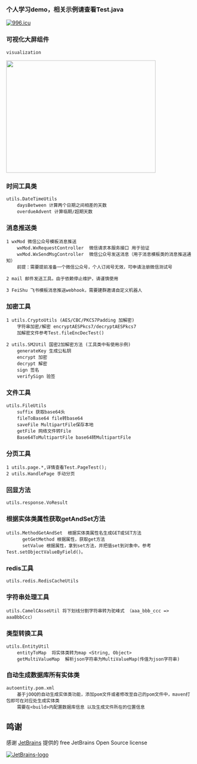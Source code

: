 ### 个人学习demo，相关示例请查看Test.java

[![996.icu](https://img.shields.io/badge/link-996.icu-red.svg)](https://996.icu)

### 可视化大屏组件
    visualization

<img src=https://p9-juejin.byteimg.com/tos-cn-i-k3u1fbpfcp/aaf0bc4ca40f44f4a2054f4e8d5260b7~tplv-k3u1fbpfcp-watermark.image width=400 height=300 />

### 时间工具类
    utils.DateTimeUtils
        daysBetween 计算两个日期之间相差的天数
        overdueAdvent 计算临期/超期天数

### 消息推送类
    1 wxMod 微信公众号模板消息推送
        wxMod.WxRequestController  微信请求本服务接口 用于验证
        wxMod.WxSendMsgController  微信公众号发送消息（用于消息模板类的消息推送通知）
        前提：需要提前准备一个微信公众号，个人订阅号无效，可申请注册微信测试号
    
    2 mail 邮件发送工具。由于依赖停止维护，请谨慎使用

    3 FeiShu 飞书模板消息推送webhook，需要建群邀请自定义机器人

### 加密工具
    1 utils.CryptoUtils (AES/CBC/PKCS7Padding 加解密)
        字符串加密/解密 encryptAESPkcs7/decryptAESPkcs7
        加解密文件参考Test.fileEncDecTest()

    2 utils.SM2Util 国密2加解密方法 (工具类中有使用示例)
        generateKey 生成公私钥
        encrypt 加密
        decrypt 解密
        sign 签名
        verifySign 验签

### 文件工具
    utils.FileUtils 
        suffix 获取base64头
        fileToBase64 file转base64
        saveFile MultipartFile保存本地
        getFile 网络文件转File
        Base64ToMultipartFile base64转MultipartFile

### 分页工具
    1 utils.page.*,详情查看Test.PageTest();
    2 utils.HandlePage 手动分页

### 回显方法
    utils.response.VoResult

### 根据实体类属性获取getAndSet方法
    utils.MethodGetAndSet  根据实体类属性名生成GET或SET方法
          getGetMethod 根据属性，获取get方法
          setValue 根据属性，拿到set方法，并把值set到对象中。参考Test.setObjectValueByField()。

### redis工具
    utils.redis.RedisCacheUtils

### 字符串处理工具
    utils.CamelCAsseUtil 将下划线分割字符串转为驼峰式 （aaa_bbb_ccc => aaaBbbCcc）
    
### 类型转换工具
    utils.EntityUtil 
        entityToMap  将实体类转为map <String, Object>
        getMultiValueMap  解析json字符串为MultiValueMap(传值为json字符串)

### 自动生成数据库所有实体类
    autoentity.pom.xml
        基于jOOQ的自动生成实体类功能，添加pom文件或者修改至自己的pom文件中，maven打包即可在对应处生成实体类
        需要在<build>内配置数据库信息 以及生成文件所在的位置信息 

## 鸣谢

感谢 [JetBrains](https://www.jetbrains.com/?from=real-url) 提供的 free JetBrains Open Source license

[![JetBrains-logo](https://i.loli.net/2020/10/03/E4h5FZmSfnGIgap.png)](https://www.jetbrains.com/?from=real-url)